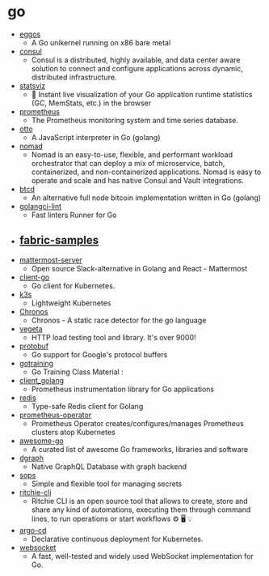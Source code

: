 # go
- [eggos](https://github.com/icexin/eggos)
  - A Go unikernel running on x86 bare metal
- [consul](https://github.com/hashicorp/consul)
  - Consul is a distributed, highly available, and data center aware solution to connect and configure applications across dynamic, distributed infrastructure.
- [statsviz](https://github.com/arl/statsviz)
  - 🚀 Instant live visualization of your Go application runtime statistics (GC, MemStats, etc.) in the browser
- [prometheus](https://github.com/prometheus/prometheus)
  - The Prometheus monitoring system and time series database.
- [otto](https://github.com/robertkrimen/otto)
  - A JavaScript interpreter in Go (golang)
- [nomad](https://github.com/hashicorp/nomad)
  - Nomad is an easy-to-use, flexible, and performant workload orchestrator that can deploy a mix of microservice, batch, containerized, and non-containerized applications. Nomad is easy to operate and scale and has native Consul and Vault integrations.
- [btcd](https://github.com/btcsuite/btcd)
  - An alternative full node bitcoin implementation written in Go (golang)
- [golangci-lint](https://github.com/golangci/golangci-lint)
  - Fast linters Runner for Go
- [fabric-samples](https://github.com/hyperledger/fabric-samples)
  - 
- [mattermost-server](https://github.com/mattermost/mattermost-server)
  - Open source Slack-alternative in Golang and React - Mattermost
- [client-go](https://github.com/kubernetes/client-go)
  - Go client for Kubernetes.
- [k3s](https://github.com/rancher/k3s)
  - Lightweight Kubernetes
- [Chronos](https://github.com/amit-davidson/Chronos)
  - Chronos - A static race detector for the go language
- [vegeta](https://github.com/tsenart/vegeta)
  - HTTP load testing tool and library. It's over 9000!
- [protobuf](https://github.com/golang/protobuf)
  - Go support for Google's protocol buffers
- [gotraining](https://github.com/ardanlabs/gotraining)
  - Go Training Class Material :
- [client_golang](https://github.com/prometheus/client_golang)
  - Prometheus instrumentation library for Go applications
- [redis](https://github.com/go-redis/redis)
  - Type-safe Redis client for Golang
- [prometheus-operator](https://github.com/prometheus-operator/prometheus-operator)
  - Prometheus Operator creates/configures/manages Prometheus clusters atop Kubernetes
- [awesome-go](https://github.com/avelino/awesome-go)
  - A curated list of awesome Go frameworks, libraries and software
- [dgraph](https://github.com/dgraph-io/dgraph)
  - Native GraphQL Database with graph backend
- [sops](https://github.com/mozilla/sops)
  - Simple and flexible tool for managing secrets
- [ritchie-cli](https://github.com/ZupIT/ritchie-cli)
  - Ritchie CLI is an open source tool that allows to create, store and share any kind of automations, executing them through command lines, to run operations or start workflows ⚙️ 🖥 💡
- [argo-cd](https://github.com/argoproj/argo-cd)
  - Declarative continuous deployment for Kubernetes.
- [websocket](https://github.com/gorilla/websocket)
  - A fast, well-tested and widely used WebSocket implementation for Go.
